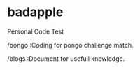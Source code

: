 badapple
========

Personal Code Test


/pongo  :Coding for pongo challenge match.

/blogs  :Document for usefull knowledge.
